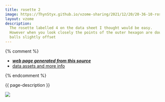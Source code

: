 ```yaml
---
title: rosette 2
image: https://ThynStyx.github.io/vzome-sharing/2021/12/20/20-36-10-rosette-2/rosette-2.png
layout: vzome
description:
  The rosette labelled 4 on the data sheet I thought would be easy.
  However when you look closely the points of the outer hexagon are double
  balls slightly offset 
---
```


{% comment %}
 - [***web page generated from this source***][post]
 - [data assets and more info][github]

[post]: <https://ThynStyx.github.io/vzome-sharing/2021/12/20/rosette-2-20-36-10.html>
[github]: <https://github.com/ThynStyx/vzome-sharing/tree/main/2021/12/20/20-36-10-rosette-2/>
{% endcomment %}

{{ page-description }}

<vzome-viewer style="width: 100%; height: 65vh;"
       src="https://ThynStyx.github.io/vzome-sharing/2021/12/20/20-36-10-rosette-2/rosette-2.vZome" >
  <img src="https://ThynStyx.github.io/vzome-sharing/2021/12/20/20-36-10-rosette-2/rosette-2.png" />
</vzome-viewer>
